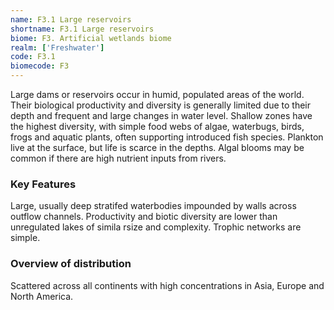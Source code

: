 ```yaml
---
name: F3.1 Large reservoirs
shortname: F3.1 Large reservoirs
biome: F3. Artificial wetlands biome
realm: ['Freshwater']
code: F3.1
biomecode: F3
---
```


Large dams or reservoirs occur in humid, populated areas of the world. Their biological productivity and diversity is generally limited due to their depth and frequent and large changes in water level. Shallow zones have the highest diversity, with simple food webs of algae, waterbugs, birds, frogs and aquatic plants, often supporting introduced fish species.  Plankton live at the surface, but life is scarce in the depths. Algal blooms may be common if there are high nutrient inputs from rivers.

### Key Features

Large, usually deep stratifed waterbodies impounded by walls across outflow channels. Productivity and biotic diversity are lower than unregulated lakes of simila rsize and complexity. Trophic networks are simple.

### Overview of distribution

Scattered across all continents with high concentrations in Asia, Europe and North America.
